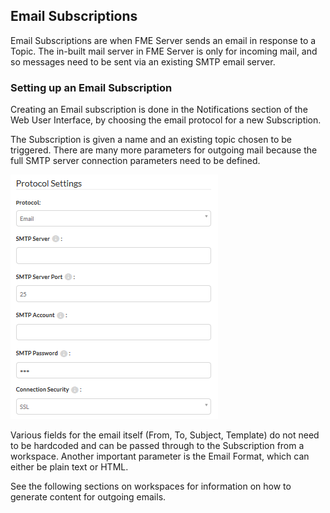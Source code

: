 ## Email Subscriptions ##

Email Subscriptions are when FME Server sends an email in response to a Topic. The in-built mail server in FME Server is only for incoming mail, and so messages need to be sent via an existing SMTP email server.

### Setting up an Email Subscription ###

Creating an Email subscription is done in the Notifications section of the Web User Interface, by choosing the email protocol for a new Subscription.

The Subscription is given a name and an existing topic chosen to be triggered. There are many more parameters for outgoing mail because the full SMTP server connection parameters need to be defined.

![](./Images/Img4.30.EmailSubscriptionParameters.png)

Various fields for the email itself (From, To, Subject, Template) do not need to be hardcoded and can be passed through to the Subscription from a workspace. Another important parameter is the Email Format, which can either be plain text or HTML.

See the following sections on workspaces for information on how to generate content for outgoing emails.



